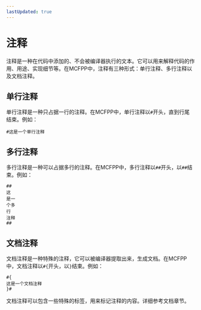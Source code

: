 ```yaml
---
lastUpdated: true
---
```


# 注释

注释是一种在代码中添加的、不会被编译器执行的文本。它可以用来解释代码的作用、用途、实现细节等。在MCFPP中，注释有三种形式：单行注释、多行注释以及文档注释。

## 单行注释

单行注释是一种只占据一行的注释。在MCFPP中，单行注释以`#`开头，直到行尾结束。例如：

```mcfpp
#这是一个单行注释
```

## 多行注释

多行注释是一种可以占据多行的注释。在MCFPP中，多行注释以`##`开头，以`##`结束。例如：

```mcfpp
##
这
是一
个多
行
注释
##
```

## 文档注释

文档注释是一种特殊的注释，它可以被编译器提取出来，生成文档。在MCFPP中，文档注释以`#{`开头，以`}`结束。例如：

```mcfpp
#{
这是一个文档注释
}#
```

文档注释可以包含一些特殊的标签，用来标记注释的内容。详细参考文档章节。
